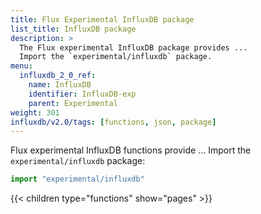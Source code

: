 ```yaml
---
title: Flux Experimental InfluxDB package
list_title: InfluxDB package
description: >
  The Flux experimental InfluxDB package provides ...
  Import the `experimental/influxdb` package.
menu:
  influxdb_2_0_ref:
    name: InfluxDB
    identifier: InfluxDB-exp
    parent: Experimental
weight: 301
influxdb/v2.0/tags: [functions, json, package]
---
```


Flux experimental InfluxDB functions provide ...
Import the `experimental/influxdb` package:

```js
import "experimental/influxdb"
```

{{< children type="functions" show="pages" >}}
